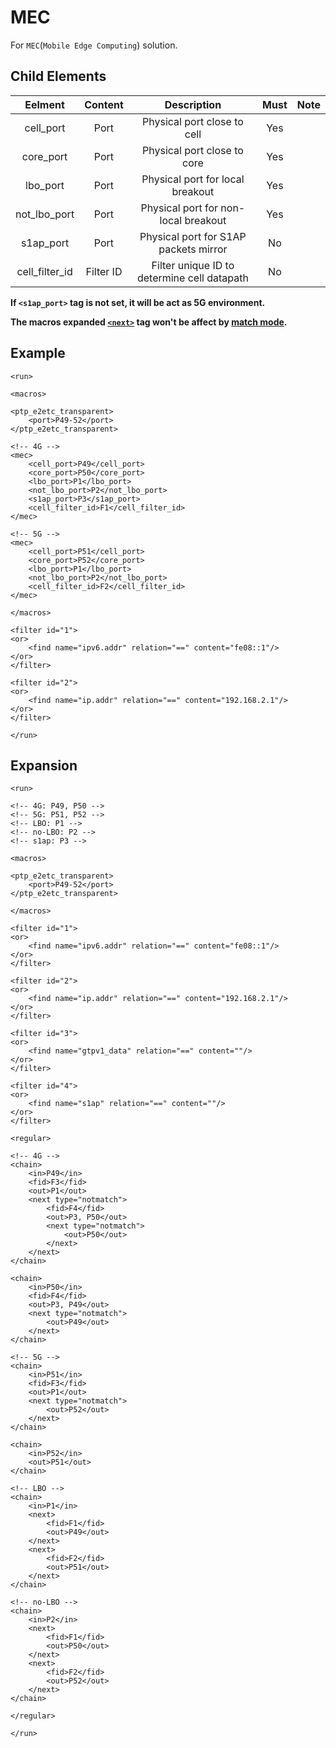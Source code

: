 MEC
==========

For `MEC`(`Mobile Edge Computing`) solution.

<h2>Child Elements</h2>

|      Eelment     |  Content  |                 Description                 | Must | Note |
|:----------------:|:---------:|:-------------------------------------------:|:----:|:----:|
|     cell_port    |    Port   |         Physical port close to cell         |  Yes |      |
|     core_port    |    Port   |         Physical port close to core         |  Yes |      |
|     lbo_port     |    Port   |       Physical port for local breakout      |  Yes |      |
|  not\_lbo\_port  |    Port   |     Physical port for non-local breakout    |  Yes |      |
|     s1ap_port    |    Port   |    Physical port for S1AP packets mirror    |  No  |      |
| cell\_filter\_id | Filter ID | Filter unique ID to determine cell datapath |  No  |      |

**If `<s1ap_port>` tag is not set, it will be act as 5G environment.**

**The macros expanded [`<next>`](Element/run/regular/chain.md#next_limits) tag won't be affect by [match mode](Element/run/filter/find.md#match_mode).**

<h2>Example</h2>

```
<run>

<macros>

<ptp_e2etc_transparent>
    <port>P49-52</port>
</ptp_e2etc_transparent>

<!-- 4G -->
<mec>
    <cell_port>P49</cell_port>
    <core_port>P50</core_port>
    <lbo_port>P1</lbo_port>
    <not_lbo_port>P2</not_lbo_port>
    <s1ap_port>P3</s1ap_port>
    <cell_filter_id>F1</cell_filter_id>
</mec>

<!-- 5G -->
<mec>
    <cell_port>P51</cell_port>
    <core_port>P52</core_port>
    <lbo_port>P1</lbo_port>
    <not_lbo_port>P2</not_lbo_port>
    <cell_filter_id>F2</cell_filter_id>
</mec>

</macros>

<filter id="1">
<or>
    <find name="ipv6.addr" relation="==" content="fe08::1"/>
</or>
</filter>

<filter id="2">
<or>
    <find name="ip.addr" relation="==" content="192.168.2.1"/>
</or>
</filter>

</run>
```

<h2>Expansion</h2>

```
<run>

<!-- 4G: P49, P50 -->
<!-- 5G: P51, P52 -->
<!-- LBO: P1 -->
<!-- no-LBO: P2 -->
<!-- s1ap: P3 -->

<macros>

<ptp_e2etc_transparent>
    <port>P49-52</port>
</ptp_e2etc_transparent>

</macros>

<filter id="1">
<or>
    <find name="ipv6.addr" relation="==" content="fe08::1"/>
</or>
</filter>

<filter id="2">
<or>
    <find name="ip.addr" relation="==" content="192.168.2.1"/>
</or>
</filter>

<filter id="3">
<or>
    <find name="gtpv1_data" relation="==" content=""/>
</or>
</filter>

<filter id="4">
<or>
    <find name="s1ap" relation="==" content=""/>
</or>
</filter>

<regular>

<!-- 4G -->
<chain>
    <in>P49</in>
    <fid>F3</fid>
    <out>P1</out>
    <next type="notmatch">
        <fid>F4</fid>
        <out>P3, P50</out>
        <next type="notmatch">
            <out>P50</out>
        </next>
    </next>
</chain>

<chain>
    <in>P50</in>
    <fid>F4</fid>
    <out>P3, P49</out>
    <next type="notmatch">
        <out>P49</out>
    </next>
</chain>

<!-- 5G -->
<chain>
    <in>P51</in>
    <fid>F3</fid>
    <out>P1</out>
    <next type="notmatch">
        <out>P52</out>
    </next>
</chain>

<chain>
    <in>P52</in>
    <out>P51</out>
</chain>

<!-- LBO -->
<chain>
    <in>P1</in>
    <next>
        <fid>F1</fid>
        <out>P49</out>
    </next>
    <next>
        <fid>F2</fid>
        <out>P51</out>
    </next>
</chain>

<!-- no-LBO -->
<chain>
    <in>P2</in>
    <next>
        <fid>F1</fid>
        <out>P50</out>
    </next>
    <next>
        <fid>F2</fid>
        <out>P52</out>
    </next>
</chain>

</regular>

</run>
```
